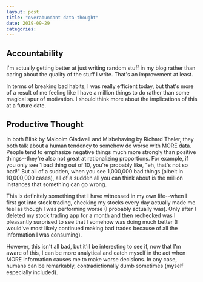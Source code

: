 ```yaml
---
layout: post
title: "overabundant data-thought"
date: 2019-09-29
categories:
---
```

## Accountability
I'm actually getting better at just writing random stuff in my blog rather than caring about the quality of the stuff I write. That's an improvement at least.

In terms of breaking bad habits, I was really efficient today, but that's more of a result of me feeling like I have a million things to do rather than some magical spur of motivation. I should think more about the implications of this at a future date.

## Productive Thought
In both Blink by Malcolm Gladwell and Misbehaving by Richard Thaler, they both talk about a human tendency to somehow do worse with MORE data. People tend to emphasize negative things much more strongly than positive things--they're also not great at rationalizing proportions. For example, if you only see 1 bad thing out of 10, you're probably like, "eh, that's not so bad!" But all of a sudden, when you see 1,000,000 bad things (albeit in 10,000,000 cases), all of a sudden all you can think about is the million instances that something can go wrong.

This is definitely something that I have witnessed in my own life--when I first got into stock trading, checking my stocks every day actually made me feel as though I was performing worse (I probably actually was). Only after I deleted my stock trading app for a month and then rechecked was I pleasantly surprised to see that I somehow was doing much better (I would've most likely continued making bad trades because of all the information I was consuming).

However, this isn't all bad, but it'll be interesting to see if, now that I'm aware of this, I can be more analytical and catch myself in the act when MORE information causes me to make worse decisions. In any case, humans can be remarkably, contradictionally dumb sometimes (myself especially included).
